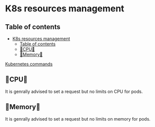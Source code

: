 # K8s resources management

## Table of contents

- [K8s resources management](#k8s-ressources-management)
  - [Table of contents](#table-of-contents)
  - [🧮CPU🧮](#cpu)
  - [🧠Memory🧠](#memory)

[Kubernetes commands](./K8s_commands.md)

## 🧮CPU🧮

It is genrally advised to set a request but no limits on CPU for pods.

## 🧠Memory🧠

It is genrally advised to set a request but no limits on memory for pods.
